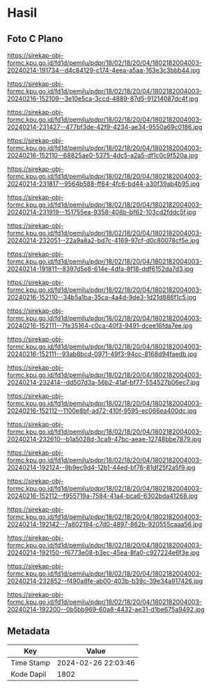 # Hasil

## Foto C Plano

https://sirekap-obj-formc.kpu.go.id/fd1d/pemilu/pdpr/18/02/18/20/04/1802182004003-20240214-191734--d4c84129-c174-4eea-a5aa-163e3c3bbb44.jpg

https://sirekap-obj-formc.kpu.go.id/fd1d/pemilu/pdpr/18/02/18/20/04/1802182004003-20240216-152109--3e10e5ca-3ccd-4889-87d5-91214087dc4f.jpg

https://sirekap-obj-formc.kpu.go.id/fd1d/pemilu/pdpr/18/02/18/20/04/1802182004003-20240214-231427--477bf3de-42f9-4234-ae34-9550a69c0186.jpg

https://sirekap-obj-formc.kpu.go.id/fd1d/pemilu/pdpr/18/02/18/20/04/1802182004003-20240216-152110--68825ae0-5375-4dc5-a2a5-df1c0c9f520a.jpg

https://sirekap-obj-formc.kpu.go.id/fd1d/pemilu/pdpr/18/02/18/20/04/1802182004003-20240214-231817--9564b588-ff64-4fc6-bd44-a30f39ab4b95.jpg

https://sirekap-obj-formc.kpu.go.id/fd1d/pemilu/pdpr/18/02/18/20/04/1802182004003-20240214-231919--151755ea-9358-408b-bf62-103cd2fddc5f.jpg

https://sirekap-obj-formc.kpu.go.id/fd1d/pemilu/pdpr/18/02/18/20/04/1802182004003-20240214-232051--22a9a8a2-bd7c-4169-97cf-d0c80078cf5e.jpg

https://sirekap-obj-formc.kpu.go.id/fd1d/pemilu/pdpr/18/02/18/20/04/1802182004003-20240214-191811--8397d5e8-614e-4dfa-8f18-ddf6152da7d3.jpg

https://sirekap-obj-formc.kpu.go.id/fd1d/pemilu/pdpr/18/02/18/20/04/1802182004003-20240216-152110--34b5a1ba-35ca-4a4d-9de3-1d21d886f1c5.jpg

https://sirekap-obj-formc.kpu.go.id/fd1d/pemilu/pdpr/18/02/18/20/04/1802182004003-20240216-152111--7fe35164-c0ca-40f3-9491-dcee16fda7ee.jpg

https://sirekap-obj-formc.kpu.go.id/fd1d/pemilu/pdpr/18/02/18/20/04/1802182004003-20240216-152111--93ab8bcd-0971-49f3-94cc-8168d94faedb.jpg

https://sirekap-obj-formc.kpu.go.id/fd1d/pemilu/pdpr/18/02/18/20/04/1802182004003-20240214-232414--dd507d3a-56b2-41af-bf77-554527b06ec7.jpg

https://sirekap-obj-formc.kpu.go.id/fd1d/pemilu/pdpr/18/02/18/20/04/1802182004003-20240216-152112--1100e8bf-ad72-410f-9595-ec066ea400dc.jpg

https://sirekap-obj-formc.kpu.go.id/fd1d/pemilu/pdpr/18/02/18/20/04/1802182004003-20240214-232610--b1a5028d-3ca9-47bc-aeae-12748bbe7879.jpg

https://sirekap-obj-formc.kpu.go.id/fd1d/pemilu/pdpr/18/02/18/20/04/1802182004003-20240214-192124--9b9ec9d4-12b1-44ed-bf76-81df25f2a5f9.jpg

https://sirekap-obj-formc.kpu.go.id/fd1d/pemilu/pdpr/18/02/18/20/04/1802182004003-20240216-152112--f955719a-7584-41a4-bca6-6302bda41268.jpg

https://sirekap-obj-formc.kpu.go.id/fd1d/pemilu/pdpr/18/02/18/20/04/1802182004003-20240214-192142--7a802194-c7d0-4897-862b-920555caaa56.jpg

https://sirekap-obj-formc.kpu.go.id/fd1d/pemilu/pdpr/18/02/18/20/04/1802182004003-20240214-192150--f6773e08-b3ec-45ea-8fa0-c927224e6f3e.jpg

https://sirekap-obj-formc.kpu.go.id/fd1d/pemilu/pdpr/18/02/18/20/04/1802182004003-20240214-232852--f490a8fe-ab00-403b-b39c-39e34a917426.jpg

https://sirekap-obj-formc.kpu.go.id/fd1d/pemilu/pdpr/18/02/18/20/04/1802182004003-20240214-192200--0b5bb969-60a8-4432-ae31-d1be675a9492.jpg


## Metadata

| Key        | Value               |
| ---------- | ------------------- |
| Time Stamp | 2024-02-26 22:03:46 |
| Kode Dapil | 1802                |



